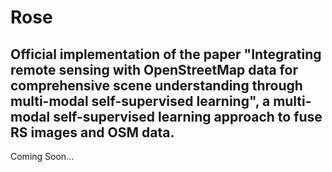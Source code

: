 # Rose
## Official implementation of the paper "Integrating remote sensing with OpenStreetMap data for comprehensive scene understanding through multi-modal self-supervised learning", a multi-modal self-supervised learning approach to fuse RS images and OSM data.
Coming Soon...
